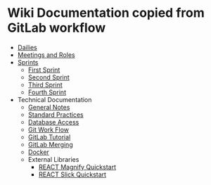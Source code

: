 # Wiki Documentation copied from GitLab workflow
- [Dailies](/Dailies.md)
- [Meetings and Roles](/Meetings-and-Roles.md)
- [Sprints](/Sprints.md)
  - [First Sprint](/Sprint-First.md)
  - [Second Sprint](/Sprint-Second.md)
  - [Third Sprint](/Sprint-Third.md)
  - [Fourth Sprint](/Sprint-Fourth.md)
- Technical Documentation
  - [General Notes](/technical-documentation/general-notes.md)
  - [Standard Practices](/technical-documentation/standard-practices.md)
  - [Database Access](/technical-documentation/database-access.md)
  - [Git Work Flow](/technical-documentation/git-work-flow.md)
  - [GitLab Tutorial](/technical-documentation/gitlab-tutorial.md)
  - [GitLab Merging](/technical-documentation/gitlab-merging.md)
  - [Docker](/technical-documentation/docker.md)
  - External Libraries
    - [REACT Magnify Quickstart](/technical-documentation/REACT-Magnify-QuickStart.md)
    - [REACT Slick Quickstart](/technical-documentation/REACT-Slick-QuickStart.md)